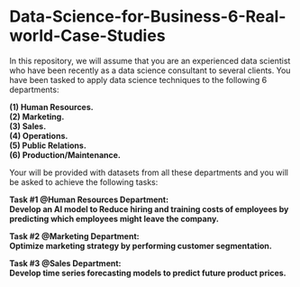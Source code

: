 # Data-Science-for-Business-6-Real-world-Case-Studies

In this repository, we will assume that you are an experienced data scientist who have been recently as a data science consultant to several clients. You have been tasked to apply data science techniques to the following 6 departments:

**(1) Human Resources. <br />
(2) Marketing. <br />
(3) Sales. <br />
(4) Operations. <br />
(5) Public Relations. <br />
(6) Production/Maintenance.**<br />

Your will be provided with datasets from all these departments and you will be asked to achieve the following tasks:


**Task #1 @Human Resources Department:** <br />
**Develop an AI model to Reduce hiring and training costs of employees by predicting which employees might leave the company.**

**Task #2 @Marketing Department:**<br />
**Optimize marketing strategy by performing customer segmentation.**

**Task #3 @Sales Department:** <br />
**Develop time series forecasting models to predict future product prices.**
